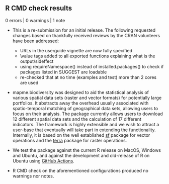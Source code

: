 ## R CMD check results

0 errors | 0 warnings | 1 note

* This is a re-submission for an initial release. The following requested changes 
  based on thankfully received reviews by the CRAN volunteers have been addressed:
  - URLs in the userguide vignette are now fully specified
  - \value tags added to all exported functions explaining what is the output/sideffect
  - using requireNamespace() instead of installed.packages() to check if packages listed in SUGGEST
    are loadable
  - re-checked that at no time (examples and test) more than 2 cores are used

* mapme.biodiversity was designed to aid the statistical
  analysis of various spatial data sets (raster and vector formats) for potentially
  large portfolios. It abstracts away the overhead usually associated with
  spatio-temporal matching of geographical data sets, allowing users to focus
  on their analysis. The package currently allows users to download 12 different
  spatial data sets and the calculation of 17 different indicators. The framework
  is highly extensible and we wish to attract a user-base that eventually will 
  take part in extending the functionality. Internally, it is based on the well
  established [sf](https://cran.r-project.org/web/packages/sf/index.html) package 
  for vector operations and the [terra](https://cran.r-project.org/web/packages/terra/index.html) 
  package for raster operations. 
  
* We test the package against the current R release on MacOS, Windows and Ubuntu,
  and against the development and old-release of R on Ubuntu using 
  [GitHub Actions](https://github.com/mapme-initiative/mapme.biodiversity/actions).

* R CMD check on the aforementioned configurations produced no warnings nor notes.
